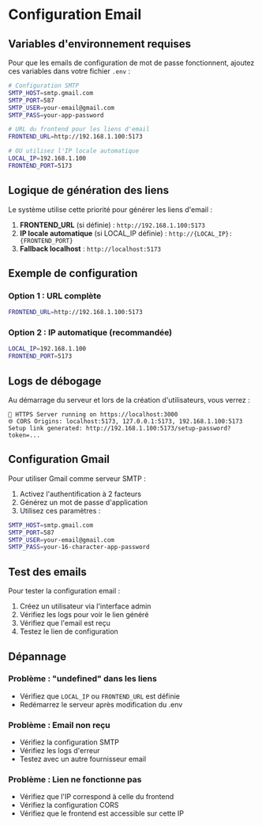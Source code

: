 # Configuration Email

## Variables d'environnement requises

Pour que les emails de configuration de mot de passe fonctionnent, ajoutez ces variables dans votre fichier `.env` :

```bash
# Configuration SMTP
SMTP_HOST=smtp.gmail.com
SMTP_PORT=587
SMTP_USER=your-email@gmail.com
SMTP_PASS=your-app-password

# URL du frontend pour les liens d'email
FRONTEND_URL=http://192.168.1.100:5173

# OU utilisez l'IP locale automatique
LOCAL_IP=192.168.1.100
FRONTEND_PORT=5173
```

## Logique de génération des liens

Le système utilise cette priorité pour générer les liens d'email :

1. **FRONTEND_URL** (si définie) : `http://192.168.1.100:5173`
2. **IP locale automatique** (si LOCAL_IP définie) : `http://{LOCAL_IP}:{FRONTEND_PORT}`
3. **Fallback localhost** : `http://localhost:5173`

## Exemple de configuration

### Option 1 : URL complète
```bash
FRONTEND_URL=http://192.168.1.100:5173
```

### Option 2 : IP automatique (recommandée)
```bash
LOCAL_IP=192.168.1.100
FRONTEND_PORT=5173
```

## Logs de débogage

Au démarrage du serveur et lors de la création d'utilisateurs, vous verrez :

```
🚀 HTTPS Server running on https://localhost:3000
🌐 CORS Origins: localhost:5173, 127.0.0.1:5173, 192.168.1.100:5173
Setup link generated: http://192.168.1.100:5173/setup-password?token=...
```

## Configuration Gmail

Pour utiliser Gmail comme serveur SMTP :

1. Activez l'authentification à 2 facteurs
2. Générez un mot de passe d'application
3. Utilisez ces paramètres :

```bash
SMTP_HOST=smtp.gmail.com
SMTP_PORT=587
SMTP_USER=your-email@gmail.com
SMTP_PASS=your-16-character-app-password
```

## Test des emails

Pour tester la configuration email :

1. Créez un utilisateur via l'interface admin
2. Vérifiez les logs pour voir le lien généré
3. Vérifiez que l'email est reçu
4. Testez le lien de configuration

## Dépannage

### Problème : "undefined" dans les liens
- Vérifiez que `LOCAL_IP` ou `FRONTEND_URL` est définie
- Redémarrez le serveur après modification du .env

### Problème : Email non reçu
- Vérifiez la configuration SMTP
- Vérifiez les logs d'erreur
- Testez avec un autre fournisseur email

### Problème : Lien ne fonctionne pas
- Vérifiez que l'IP correspond à celle du frontend
- Vérifiez la configuration CORS
- Vérifiez que le frontend est accessible sur cette IP

